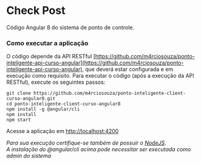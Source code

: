 # Check Post
Código  Angular 8 do sistema de ponto de controle.
### Como executar a aplicação
O código  depende da API RESTful [https://github.com/m4rciosouza/ponto-inteligente-api-curso-angular](https://github.com/m4rciosouza/ponto-inteligente-api-curso-angular), que deverá estar configurada e em execução como requisito.
Para executar o código (após a execução da API RESTful), execute os seguintes passos:
```
git clone https://github.com/m4rciosouza/ponto-inteligente-client-curso-angular8.git
cd ponto-inteligente-client-curso-angular8
npm install -g @angular/cli
npm install
npm start
```
Acesse a aplicação em [http://localhost:4200](http://localhost:4200)  

*Para sua execução certifique-se também de possuir o [NodeJS](http://nodejs.org).*  
*A instalação do @angular/cli acima pode necessitar ser executada como admin do sistema*  
